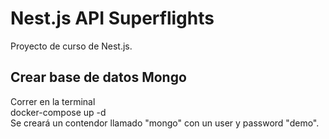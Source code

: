# Nest.js API Superflights

Proyecto de curso de Nest.js.

## Crear base de datos Mongo

Correr en la terminal  
docker-compose up -d  
Se creará un contendor llamado "mongo" con un user y password "demo".
